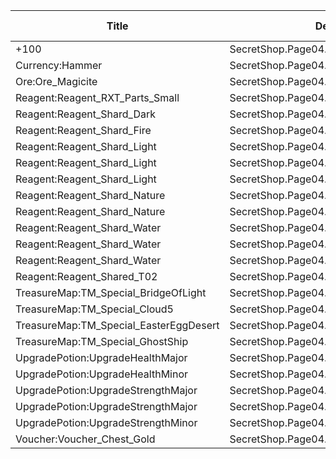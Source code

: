 | Title | Dev Name | Quantity | Currency | Currency Sub Type | Price |
| ----- | -------- | -------- | -------- | ----------------- | ----- |
| +100  | SecretShop.Page04.Misc.26 | 5000 | GameItem | Currency:Gold | 170 |
| Currency:Hammer | SecretShop.Page04.Free.40 | 3 | GameItem | Currency:Gold | 0 |
| Ore:Ore_Magicite | SecretShop.Page04.Ore.06 | 10 | MtxCurrency |  | 10 |
| Reagent:Reagent_RXT_Parts_Small | SecretShop.Page04.Misc.29 | 2 | GameItem | Currency:Gold | 50000 |
| Reagent:Reagent_Shard_Dark | SecretShop.Page04.Reagent.81 | 2 | MtxCurrency |  | 170 |
| Reagent:Reagent_Shard_Fire | SecretShop.Page04.Reagent.68 | 1 | GameItem | Currency:Gold | 255000 |
| Reagent:Reagent_Shard_Light | SecretShop.Page04.Free.44 | 1 | MtxCurrency |  | 0 |
| Reagent:Reagent_Shard_Light | SecretShop.Page04.Reagent.90 | 3 | MtxCurrency |  | 170 |
| Reagent:Reagent_Shard_Light | SecretShop.Page04.Shard.28 | 1 | MtxCurrency |  | 170 |
| Reagent:Reagent_Shard_Nature | SecretShop.Page04.UnderworldTrader.67 | 1 | MtxCurrency |  | 140 |
| Reagent:Reagent_Shard_Nature | SecretShop.Page04.UnderworldTrader.71 | 1 | MtxCurrency |  | 170 |
| Reagent:Reagent_Shard_Water | SecretShop.Page04.Reagent.65 | 1 | GameItem | Currency:Gold | 255000 |
| Reagent:Reagent_Shard_Water | SecretShop.Page04.Shard.25 | 1 | GameItem | Currency:Gold | 255000 |
| Reagent:Reagent_Shard_Water | SecretShop.Page04.UnderworldTrader.74 | 1 | MtxCurrency |  | 140 |
| Reagent:Reagent_Shared_T02 | SecretShop.Page04.UnderworldTraderGold.11 | 30 | GameItem | Currency:Gold | 1500 |
| TreasureMap:TM_Special_BridgeOfLight | SecretShop.Page04.TreasureMap.33 | 1 | MtxCurrency |  | 20 |
| TreasureMap:TM_Special_Cloud5 | SecretShop.Page04.UnderworldTrader.77 | 3 | MtxCurrency |  | 150 |
| TreasureMap:TM_Special_EasterEggDesert | SecretShop.Page04.TreasureMap.35 | 1 | MtxCurrency |  | 200 |
| TreasureMap:TM_Special_GhostShip | SecretShop.Page04.UnderworldTrader.79 | 3 | MtxCurrency |  | 35 |
| UpgradePotion:UpgradeHealthMajor | SecretShop.Page04.Elixir.26 | 10 | MtxCurrency |  | 25 |
| UpgradePotion:UpgradeHealthMinor | SecretShop.Page04.Elixir.22 | 30 | GameItem | Currency:Gold | 3400 |
| UpgradePotion:UpgradeStrengthMajor | SecretShop.Page04.Elixir.24 | 10 | GameItem | Currency:Gold | 42500 |
| UpgradePotion:UpgradeStrengthMajor | SecretShop.Page04.UnderworldTrader.89 | 10 | MtxCurrency |  | 21 |
| UpgradePotion:UpgradeStrengthMinor | SecretShop.Page04.UnderworldTraderGold.15 | 15 | GameItem | Currency:Gold | 2800 |
| Voucher:Voucher_Chest_Gold | SecretShop.Page04.CharShard.22 | 1 | GameItem | Currency:Gold | 7500000 |
